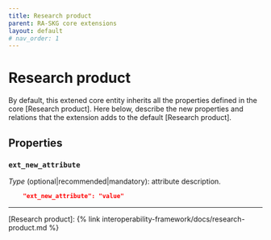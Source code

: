 ```yaml
---
title: Research product
parent: RA-SKG core extensions
layout: default
# nav_order: 1
---
```


# Research product

By default, this extened core entity inherits all the properties defined in the core [Research product].
Here below, describe the new properties and relations that the extension adds to the default [Research product].


## Properties

### `ext_new_attribute`
*Type* (optional|recommended|mandatory): attribute description.

```json
    "ext_new_attribute": "value"
```

----
[Research product]: {% link interoperability-framework/docs/research-product.md %}
